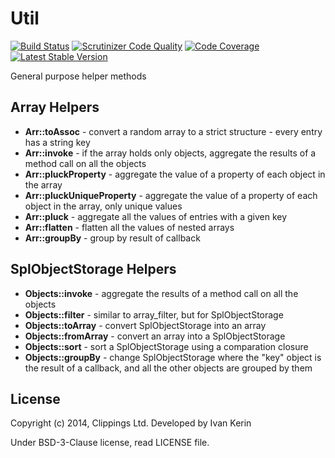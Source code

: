 Util
====

[![Build Status](https://travis-ci.org/harp-orm/util.png?branch=master)](https://travis-ci.org/harp-orm/util)
[![Scrutinizer Code Quality](https://scrutinizer-ci.com/g/harp-orm/util/badges/quality-score.png?b=master)](https://scrutinizer-ci.com/g/harp-orm/util/?branch=master)
[![Code Coverage](https://scrutinizer-ci.com/g/harp-orm/util/badges/coverage.png?b=master)](https://scrutinizer-ci.com/g/harp-orm/util/?branch=master)
[![Latest Stable Version](https://poser.pugx.org/harp-orm/util/v/stable.png)](https://packagist.org/packages/harp-orm/util)

General purpose helper methods

Array Helpers
-------------

- __Arr::toAssoc__ - convert a random array to a strict structure - every entry has a string key
- __Arr::invoke__ - if the array holds only objects, aggregate the results of a method call on all the objects
- __Arr::pluckProperty__ - aggregate the value of a property of each object in the array
- __Arr::pluckUniqueProperty__ - aggregate the value of a property of each object in the array, only unique values
- __Arr::pluck__ - aggregate all the values of entries with a given key
- __Arr::flatten__ - flatten all the values of nested arrays
- __Arr::groupBy__ - group by result of callback

SplObjectStorage Helpers
------------------------
- __Objects::invoke__ - aggregate the results of a method call on all the objects
- __Objects::filter__ - similar to array_filter, but for SplObjectStorage
- __Objects::toArray__ - convert SplObjectStorage into an array
- __Objects::fromArray__ - convert an array into a SplObjectStorage
- __Objects::sort__ - sort a SplObjectStorage using a comparation closure
- __Objects::groupBy__ - change SplObjectStorage where the "key" object is the result of a callback, and all the other objects are grouped by them

## License

Copyright (c) 2014, Clippings Ltd. Developed by Ivan Kerin

Under BSD-3-Clause license, read LICENSE file.
